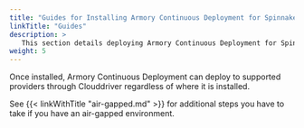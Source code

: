 ```yaml
---
title: "Guides for Installing Armory Continuous Deployment for Spinnaker"
linkTitle: "Guides"
description: >
   This section details deploying Armory Continuous Deployment for Spinnaker in Kubernetes, Azure, Google Kubernetes Engine (GKE), and Amazon Web Sevices (AWS), including from the AWS or RedHat marketplaces. Instructions cover using Halyard, the Armory Operator, or the open source Operator for Kubernetes in local, cloud, and air-gapped environments.
weight: 5
---
```


Once installed, Armory Continuous Deployment can deploy to supported providers through Clouddriver regardless of where it is installed.

See {{< linkWithTitle "air-gapped.md" >}} for additional steps you have to take if you have an air-gapped environment.
